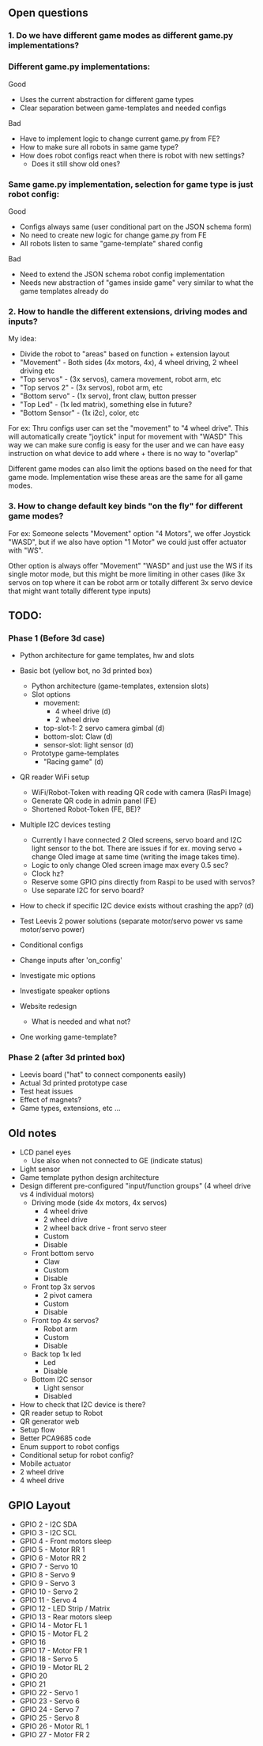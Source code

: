 ## Open questions

### 1. Do we have different game modes as different game.py implementations?

### Different game.py implementations:

Good

- Uses the current abstraction for different game types
- Clear separation between game-templates and needed configs

Bad

- Have to implement logic to change current game.py from FE?
- How to make sure all robots in same game type?
- How does robot configs react when there is robot with new settings?
    - Does it still show old ones?

### Same game.py implementation, selection for game type is just robot config:

Good

- Configs always same (user conditional part on the JSON schema form)
- No need to create new logic for change game.py from FE
- All robots listen to same "game-template" shared config

Bad

- Need to extend the JSON schema robot config implementation
- Needs new abstraction of "games inside game" very similar to what the game templates
  already do

### 2. How to handle the different extensions, driving modes and inputs?

My idea:

- Divide the robot to "areas" based on function + extension layout
- "Movement" - Both sides (4x motors, 4x), 4 wheel driving, 2 wheel driving etc
- "Top servos" - (3x servos), camera movement, robot arm, etc
- "Top servos 2" - (3x servos), robot arm, etc
- "Bottom servo" - (1x servo), front claw, button presser
- "Top Led" - (1x led matrix), something else in future?
- "Bottom Sensor" - (1x i2c), color, etc

For ex: Thru configs user can set the "movement" to "4 wheel drive".
This will automatically create "joytick" input for movement with "WASD"
This way we can make sure config is easy for the user and we can have easy
instruction on what device to add where + there is no way to "overlap"

Different game modes can also limit the options based on the need for that game mode.
Implementation wise these areas are the same for all game modes.

### 3. How to change default key binds "on the fly" for different game modes?

For ex: Someone selects "Movement" option "4 Motors", we offer Joystick "WASD", but
if we also have option "1 Motor" we could just offer actuator with "WS".

Other option is always offer "Movement" "WASD" and just use the WS if its single
motor mode, but this might be more limiting in other cases (like 3x servos on top
where it can be robot arm or totally different 3x servo device that might want
totally different type inputs)

## TODO:

### Phase 1 (Before 3d case)

- Python architecture for game templates, hw and slots
- Basic bot (yellow bot, no 3d printed box)
    - Python architecture (game-templates, extension slots)
    - Slot options
        - movement:
            - 4 wheel drive (d)
            - 2 wheel drive
        - top-slot-1: 2 servo camera gimbal (d)
        - bottom-slot: Claw (d)
        - sensor-slot: light sensor (d)
    - Prototype game-templates
        - "Racing game" (d)
- QR reader WiFi setup
    - WiFi/Robot-Token with reading QR code with camera (RasPi Image)
    - Generate QR code in admin panel (FE)
    - Shortened Robot-Token (FE, BE)?
- Multiple I2C devices testing
    - Currently I have connected 2 Oled screens, servo board and I2C light sensor
      to the bot. There are issues if for ex. moving servo + change Oled image
      at same time (writing the image takes time).
    - Logic to only change Oled screen image max every 0.5 sec?
    - Clock hz?
    - Reserve some GPIO pins directly from Raspi to be used with servos?
    - Use separate I2C for servo board?
- How to check if specific I2C device exists without crashing the app? (d)
- Test Leevis 2 power solutions (separate motor/servo power vs same motor/servo power)
- Conditional configs
- Change inputs after 'on_config'
- Investigate mic options
- Investigate speaker options

- Website redesign
    - What is needed and what not?
- One working game-template?

### Phase 2 (after 3d printed box)

- Leevis board ("hat" to connect components easily)
- Actual 3d printed prototype case
- Test heat issues
- Effect of magnets?
- Game types, extensions, etc ...

## Old notes

- LCD panel eyes
    - Use also when not connected to GE (indicate status)
- Light sensor
- Game template python design architecture
- Design different pre-configured "input/function groups" (4 wheel drive vs
  4 individual motors)
    - Driving mode (side 4x motors, 4x servos)
        - 4 wheel drive
        - 2 wheel drive
        - 2 wheel back drive - front servo steer
        - Custom
        - Disable
    - Front bottom servo
        - Claw
        - Custom
        - Disable
    - Front top 3x servos
        - 2 pivot camera
        - Custom
        - Disable
    - Front top 4x servos?
        - Robot arm
        - Custom
        - Disable
    - Back top 1x led
        - Led
        - Disable
    - Bottom I2C sensor
        - Light sensor
        - Disabled
- How to check that I2C device is there?
- QR reader setup to Robot
- QR generator web
- Setup flow
- Better PCA9685 code
- Enum support to robot configs
- Conditional setup for robot config?
- Mobile actuator
- 2 wheel drive
- 4 wheel drive

## GPIO Layout

- GPIO 2 - I2C SDA
- GPIO 3 - I2C SCL
- GPIO 4 - Front motors sleep
- GPIO 5 - Motor RR 1
- GPIO 6 - Motor RR 2
- GPIO 7 - Servo 10
- GPIO 8 - Servo 9
- GPIO 9 - Servo 3
- GPIO 10 - Servo 2
- GPIO 11 - Servo 4
- GPIO 12 - LED Strip / Matrix
- GPIO 13 - Rear motors sleep
- GPIO 14 - Motor FL 1
- GPIO 15 - Motor FL 2
- GPIO 16
- GPIO 17 - Motor FR 1
- GPIO 18 - Servo 5
- GPIO 19 - Motor RL 2
- GPIO 20
- GPIO 21
- GPIO 22 - Servo 1
- GPIO 23 - Servo 6
- GPIO 24 - Servo 7
- GPIO 25 - Servo 8
- GPIO 26 - Motor RL 1
- GPIO 27 - Motor FR 2
